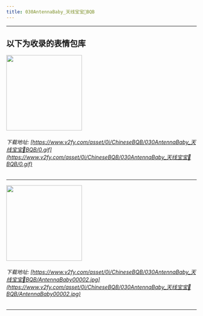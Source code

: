 ```yaml
---
title: 030AntennaBaby_天线宝宝👶BQB
---
```


------
## 以下为收录的表情包库

<!-- more -->

<img height='200px' style='height:200px;'  src='https://www.v2fy.com/asset/0i/ChineseBQB/030AntennaBaby_天线宝宝👶BQB/0.gif' data-original='https://www.v2fy.com/asset/0i/ChineseBQB/030AntennaBaby_天线宝宝👶BQB/0.gif' /><br/><h6>下载地址: [https://www.v2fy.com/asset/0i/ChineseBQB/030AntennaBaby_天线宝宝👶BQB/0.gif](https://www.v2fy.com/asset/0i/ChineseBQB/030AntennaBaby_天线宝宝👶BQB/0.gif)</h6><hr/><img height='200px' style='height:200px;'  src='https://www.v2fy.com/asset/0i/ChineseBQB/030AntennaBaby_天线宝宝👶BQB/AntennaBaby00002.jpg' data-original='https://www.v2fy.com/asset/0i/ChineseBQB/030AntennaBaby_天线宝宝👶BQB/AntennaBaby00002.jpg' /><br/><h6>下载地址: [https://www.v2fy.com/asset/0i/ChineseBQB/030AntennaBaby_天线宝宝👶BQB/AntennaBaby00002.jpg](https://www.v2fy.com/asset/0i/ChineseBQB/030AntennaBaby_天线宝宝👶BQB/AntennaBaby00002.jpg)</h6><hr/>